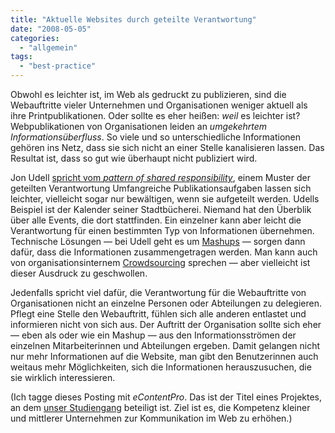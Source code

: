 ```yaml
---
title: "Aktuelle Websites durch geteilte Verantwortung"
date: "2008-05-05"
categories: 
  - "allgemein"
tags: 
  - "best-practice"
---
```


Obwohl es leichter ist, im Web als gedruckt zu publizieren, sind die Webauftritte vieler Unternehmen und Organisationen weniger aktuell als ihre Printpublikationen. Oder sollte es eher heißen: _weil_ es leichter ist? Webpublikationen von Organisationen leiden an _umgekehrtem Informationsüberfluss_. So viele und so unterschiedliche Informationen gehören ins Netz, dass sie sich nicht an einer Stelle kanalisieren lassen. Das Resultat ist, dass so gut wie überhaupt nicht publiziert wird.

Jon Udell [spricht vom _pattern of shared responsibility_](http://blog.jonudell.net/2008/04/28/negotiating-shared-responsibility-for-community-information/), einem Muster der geteilten Verantwortung Umfangreiche Publikationsaufgaben lassen sich leichter, vielleicht sogar nur bewältigen, wenn sie aufgeteilt werden. Udells Beispiel ist der Kalender seiner Stadtbücherei. Niemand hat den Überblik über alle Events, die dort stattfinden. Ein einzelner kann aber leicht die Verantwortung für einen bestimmten Typ von Informationen übernehmen. Technische Lösungen — bei Udell geht es um [Mashups](http://de.wikipedia.org/wiki/Mashup_%28Internet%29) — sorgen dann dafür, dass die Informationen zusammengetragen werden. Man kann auch von organisationsinternem [Crowdsourcing](http://de.wikipedia.org/wiki/Crowdsourcing) sprechen — aber vielleicht ist dieser Ausdruck zu geschwollen.

Jedenfalls spricht viel dafür, die Verantwortung für die Webauftritte von Organisationen nicht an einzelne Personen oder Abteilungen zu delegieren. Pflegt eine Stelle den Webauftritt, fühlen sich alle anderen entlastet und informieren nicht von sich aus. Der Auftritt der Organisation sollte sich eher — eben als oder wie ein Mashup — aus den Informationsströmen der einzelnen Mitarbeiterinnen und Abteilungen ergeben. Damit gelangen nicht nur mehr Informationen auf die Website, man gibt den Benutzerinnen auch weitaus mehr Möglichkeiten, sich die Informationen herauszusuchen, die sie wirklich interessieren.

(Ich tagge dieses Posting mit _eContentPro_. Das ist der Titel eines Projektes, an dem [unser Studiengang](http://www.fh-joanneum.at/aw/home/Studienangebot/fachbereich_internationale_wirtschaft/~czf/juk/?lan=de) beteiligt ist. Ziel ist es, die Kompetenz kleiner und mittlerer Unternehmen zur Kommunikation im Web zu erhöhen.)
